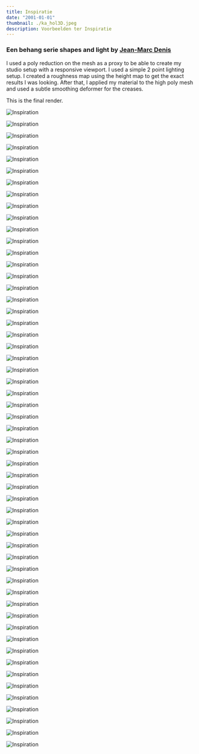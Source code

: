 ```yaml
---
title: Inspiratie
date: "2001-01-01"
thumbnail: ./ka_hol3D.jpeg
description: Voorbeelden ter Inspiratie
---
```


### Een behang serie shapes and light by [Jean-Marc Denis](http://jmd.im/black)

I used a poly reduction on the mesh as a proxy to be able to create my studio setup with a responsive viewport. I used a simple 2 point lighting setup. I created a roughness map using the height map to get the exact results I was looking. After that, I applied my material to the high poly mesh and used a subtle smoothing deformer for the creases.

This is the final render.


<div class="kg-card kg-image-card kg-width-wide">

![Inspiration](./afl-stoel.jpeg)

</div>

<div class="kg-card kg-image-card kg-width-wide">

![Inspiration](./ba_bank2.jpeg)

</div>


<div class="kg-card kg-image-card kg-width-wide">

![Inspiration](./ba_bank5.jpeg)

</div>


<div class="kg-card kg-image-card kg-width-wide">

![Inspiration](./ba_bank10.jpeg)

</div>


<div class="kg-card kg-image-card kg-width-wide">

![Inspiration](./ba_massieve_bank.jpeg)

</div>


<div class="kg-card kg-image-card kg-width-wide">

![Inspiration](./ba_massiwev_bank2.jpeg)

</div>


<div class="kg-card kg-image-card kg-width-wide">

![Inspiration](./boxStack.jpeg)

</div>


<div class="kg-card kg-image-card kg-width-wide">

![Inspiration](./bu_computerbureau2.jpeg)

</div>


<div class="kg-card kg-image-card kg-width-wide">

![Inspiration](./k_wieg_1.jpeg)

</div>


<div class="kg-card kg-image-card kg-width-wide">

![Inspiration](./k_3dhonden.jpeg)

</div>


<div class="kg-card kg-image-card kg-width-wide">

![Inspiration](./k_hond.jpeg)

</div>


<div class="kg-card kg-image-card kg-width-wide">

![Inspiration](./k_ruimtelijk_speelgoed.jpeg)

</div>


<div class="kg-card kg-image-card kg-width-wide">

![Inspiration](./k_schommelstoel_2.jpeg)

</div>


<div class="kg-card kg-image-card kg-width-wide">

![Inspiration](./k_stoel1.jpeg)

</div>


<div class="kg-card kg-image-card kg-width-wide">

![Inspiration](./k_tekentafel.jpeg)

</div>


<div class="kg-card kg-image-card kg-width-wide">

![Inspiration](./k_vis.jpeg)

</div>


<div class="kg-card kg-image-card kg-width-wide">

![Inspiration](./ka_.jpeg)

</div>


<div class="kg-card kg-image-card kg-width-wide">

![Inspiration](./ka_6hoekkast.jpeg)

</div>


<div class="kg-card kg-image-card kg-width-wide">

![Inspiration](./ka_bol1.jpeg)

</div>


<div class="kg-card kg-image-card kg-width-wide">

![Inspiration](./ka_bol2.jpeg)

</div>


<div class="kg-card kg-image-card kg-width-wide">

![Inspiration](./ka_bol3.jpeg)

</div>


<div class="kg-card kg-image-card kg-width-wide">

![Inspiration](./ka_boom2.jpeg)

</div>


<div class="kg-card kg-image-card kg-width-wide">

![Inspiration](./ka_kast1.jpeg)

</div>


<div class="kg-card kg-image-card kg-width-wide">

![Inspiration](./ka_kast3.jpeg)

</div>


<div class="kg-card kg-image-card kg-width-wide">

![Inspiration](./ka_kast5.jpeg)

</div>


<div class="kg-card kg-image-card kg-width-wide">

![Inspiration](./ka_kast6.jpeg)

</div>


<div class="kg-card kg-image-card kg-width-wide">

![Inspiration](./ka_kast7.jpeg)

</div>


<div class="kg-card kg-image-card kg-width-wide">

![Inspiration](./ka_kast_massief.jpeg)

</div>


<div class="kg-card kg-image-card kg-width-wide">

![Inspiration](./ka_klein1.jpeg)

</div>


<div class="kg-card kg-image-card kg-width-wide">

![Inspiration](./ka_klein2.jpeg)

</div>


<div class="kg-card kg-image-card kg-width-wide">

![Inspiration](./ka_kleurtjes.jpeg)

</div>


<div class="kg-card kg-image-card kg-width-wide">

![Inspiration](./kamerscherm.jpeg)

</div>


<div class="kg-card kg-image-card kg-width-wide">

![Inspiration](./kr_1.jpeg)

</div>


<div class="kg-card kg-image-card kg-width-wide">

![Inspiration](./kr_2.jpeg)

</div>


<div class="kg-card kg-image-card kg-width-wide">

![Inspiration](./kr_3.jpeg)

</div>


<div class="kg-card kg-image-card kg-width-wide">

![Inspiration](./kr_6.jpeg)

</div>


<div class="kg-card kg-image-card kg-width-wide">

![Inspiration](./kr_8.jpeg)

</div>


<div class="kg-card kg-image-card kg-width-wide">

![Inspiration](./kr_12.jpeg)

</div>


<div class="kg-card kg-image-card kg-width-wide">

![Inspiration](./o_boom_drieluik.jpeg)

</div>


<div class="kg-card kg-image-card kg-width-wide">

![Inspiration](./o_gaatjesfoto.jpeg)

</div>


<div class="kg-card kg-image-card kg-width-wide">

![Inspiration](./o_laagjes_schilderij.jpeg)

</div>


<div class="kg-card kg-image-card kg-width-wide">

![Inspiration](./o_laptopstandaard.jpeg)

</div>


<div class="kg-card kg-image-card kg-width-wide">

![Inspiration](./o_vis_krantenbak.jpeg)

</div>


<div class="kg-card kg-image-card kg-width-wide">

![Inspiration](./s_stoel10.jpeg)

</div>


<div class="kg-card kg-image-card kg-width-wide">

![Inspiration](./t_doolhoftafel.jpeg)

</div>


<div class="kg-card kg-image-card kg-width-wide">

![Inspiration](./t_oppaktafel.jpeg)

</div>


<div class="kg-card kg-image-card kg-width-wide">

![Inspiration](./t_picknick.jpeg)

</div>


<div class="kg-card kg-image-card kg-width-wide">

![Inspiration](./t_tafel7.jpeg)

</div>


<div class="kg-card kg-image-card kg-width-wide">

![Inspiration](./t_tafel8.jpeg)

</div>


<div class="kg-card kg-image-card kg-width-wide">

![Inspiration](./t_tafel15.jpeg)

</div>


<div class="kg-card kg-image-card kg-width-wide">

![Inspiration](./t_tafel17.jpeg)

</div>


<div class="kg-card kg-image-card kg-width-wide">

![Inspiration](./t_tafel19.jpeg)

</div>


<div class="kg-card kg-image-card kg-width-wide">

![Inspiration](./t_tafel20.jpeg)

</div>


<div class="kg-card kg-image-card kg-width-wide">

![Inspiration](./unnamed.jpeg)

</div>

<div class="kg-card kg-image-card kg-width-wide">

![Inspiration](./t_zigzag.jpeg)

</div>



